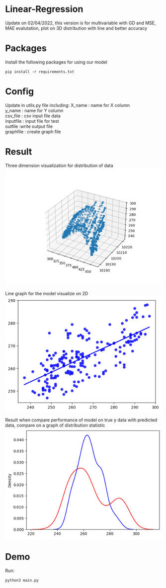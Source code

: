 # Linear-Regression
Update on 02/04/2022, this version is for multivariable with GD and MSE, MAE evalutation, plot on 3D distribution with line and
better accuracy
# Packages
Install the following packages for using our model
``` 
pip install -r requirements.txt
```
# Config
Update in utils.py file including:
X_name : name for X column \
y_name : name for Y column \
csv_file : csv input file data \
inputfile : input file for test \
outfile :write output file \
graphfile : create graph file 

# Result 
Three dimension visualization for distribution of data \
![alt text](https://github.com/huyquoctrinh/Linear-Regression/blob/updateFull/asset/distribution_3d.png)

Line graph for the model visualize on 2D \
![alt text](https://github.com/huyquoctrinh/Linear-Regression/blob/updateFull/asset/graph_out%20.png)

Result when compare performance of model on true y data with predicted data, compare on a graph of distribution statistic
![alt text](https://github.com/huyquoctrinh/Linear-Regression/blob/updateFull/asset/compare.png)

# Demo
Run: 
```
python3 main.py
```
